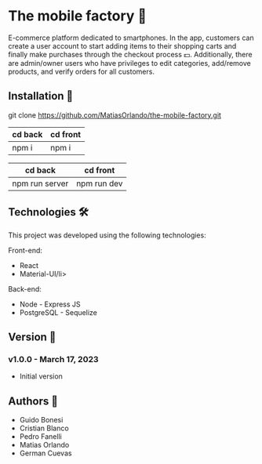 # The mobile factory :iphone:

E-commerce platform dedicated to smartphones. In the app, customers can create a user account to start adding items to their shopping carts and finally make purchases through the checkout process 💵. Additionally, there are admin/owner users who have privileges to edit categories, add/remove products, and verify orders for all customers.

## Installation :hammer:

git clone https://github.com/MatiasOrlando/the-mobile-factory.git

cd back | cd front
--------|---------
npm i   | npm i

cd back     | cd front
------------|---------
npm run server | npm run dev

## Technologies 🛠️

This project was developed using the following technologies:

Front-end:

<ul>
<li>React</li>
<li>Material-UI/li>
</ul>

Back-end:

<ul>
<li>Node - Express JS</li>
<li>PostgreSQL - Sequelize</li>
</ul>


## Version :pencil:

### v1.0.0 - March 17, 2023
* Initial version

## Authors :rocket:

* Guido Bonesi
* Cristian Blanco
* Pedro Fanelli
* Matias Orlando
* German Cuevas 
